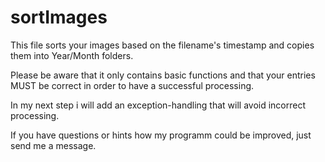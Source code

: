 # sortImages

This file sorts your images based on the filename's timestamp and copies them into Year/Month folders. 

Please be aware that it only contains basic functions and that your entries MUST be correct in order to have a successful processing.

In my next step i will add an exception-handling that will avoid incorrect processing.

If you have questions or hints how my programm could be improved, just send me a message.
